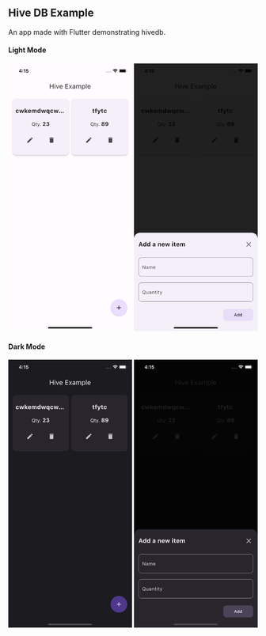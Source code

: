 ## Hive DB Example

An app made with Flutter demonstrating hivedb.

#### Light Mode

<img src='screenshots/1.png' width=250 />  <img src='screenshots/2.png' width=250/>

#### Dark Mode

<img src='screenshots/3.png' width=250 />  <img src='screenshots/4.png' width=250/>
